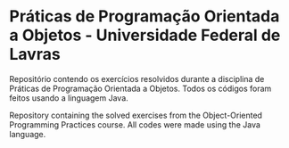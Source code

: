 # Práticas de Programação Orientada a Objetos - Universidade Federal de Lavras
Repositório contendo os exercícios resolvidos durante a disciplina de Práticas de Programação Orientada a Objetos. Todos os códigos foram feitos usando a linguagem Java.

Repository containing the solved exercises from the Object-Oriented Programming Practices course. All codes were made using the Java language.
